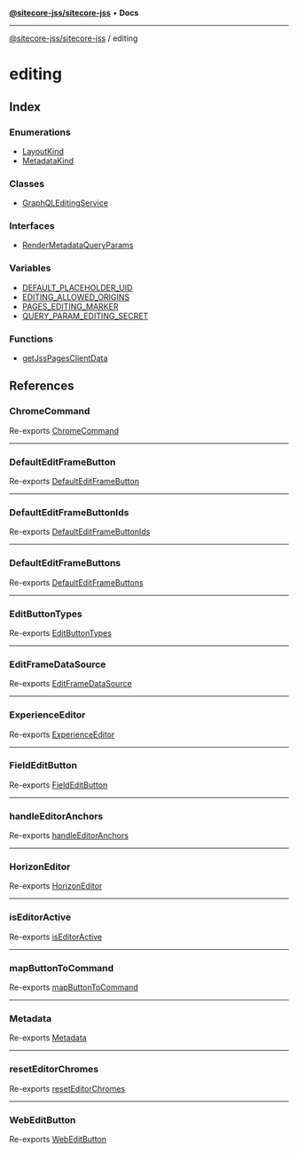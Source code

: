 [**@sitecore-jss/sitecore-jss**](../README.md) • **Docs**

***

[@sitecore-jss/sitecore-jss](../README.md) / editing

# editing

## Index

### Enumerations

- [LayoutKind](enumerations/LayoutKind.md)
- [MetadataKind](enumerations/MetadataKind.md)

### Classes

- [GraphQLEditingService](classes/GraphQLEditingService.md)

### Interfaces

- [RenderMetadataQueryParams](interfaces/RenderMetadataQueryParams.md)

### Variables

- [DEFAULT\_PLACEHOLDER\_UID](variables/DEFAULT_PLACEHOLDER_UID.md)
- [EDITING\_ALLOWED\_ORIGINS](variables/EDITING_ALLOWED_ORIGINS.md)
- [PAGES\_EDITING\_MARKER](variables/PAGES_EDITING_MARKER.md)
- [QUERY\_PARAM\_EDITING\_SECRET](variables/QUERY_PARAM_EDITING_SECRET.md)

### Functions

- [getJssPagesClientData](functions/getJssPagesClientData.md)

## References

### ChromeCommand

Re-exports [ChromeCommand](../utils/type-aliases/ChromeCommand.md)

***

### DefaultEditFrameButton

Re-exports [DefaultEditFrameButton](../utils/variables/DefaultEditFrameButton.md)

***

### DefaultEditFrameButtonIds

Re-exports [DefaultEditFrameButtonIds](../utils/variables/DefaultEditFrameButtonIds.md)

***

### DefaultEditFrameButtons

Re-exports [DefaultEditFrameButtons](../utils/variables/DefaultEditFrameButtons.md)

***

### EditButtonTypes

Re-exports [EditButtonTypes](../utils/type-aliases/EditButtonTypes.md)

***

### EditFrameDataSource

Re-exports [EditFrameDataSource](../utils/type-aliases/EditFrameDataSource.md)

***

### ExperienceEditor

Re-exports [ExperienceEditor](../utils/classes/ExperienceEditor.md)

***

### FieldEditButton

Re-exports [FieldEditButton](../utils/type-aliases/FieldEditButton.md)

***

### handleEditorAnchors

Re-exports [handleEditorAnchors](../utils/functions/handleEditorAnchors.md)

***

### HorizonEditor

Re-exports [HorizonEditor](../utils/classes/HorizonEditor.md)

***

### isEditorActive

Re-exports [isEditorActive](../utils/functions/isEditorActive.md)

***

### mapButtonToCommand

Re-exports [mapButtonToCommand](../utils/functions/mapButtonToCommand.md)

***

### Metadata

Re-exports [Metadata](../utils/interfaces/Metadata.md)

***

### resetEditorChromes

Re-exports [resetEditorChromes](../utils/functions/resetEditorChromes.md)

***

### WebEditButton

Re-exports [WebEditButton](../utils/type-aliases/WebEditButton.md)
